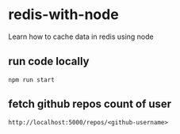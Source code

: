 # redis-with-node
Learn how to cache data in redis using node

## run code locally
    npm run start

## fetch github repos count of user

    http://localhost:5000/repos/<github-username>
